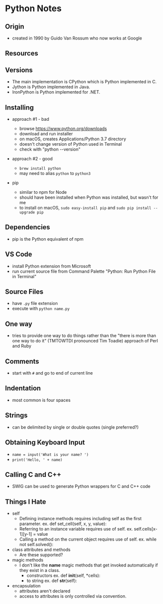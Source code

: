 # Python Notes

## Origin

- created in 1990 by Guido Van Rossum who now works at Google

## Resources

## Versions

- The main implementation is CPython which is Python implemented in C.
- Jython is Python implemented in Java.
- IronPython is Python implemented for .NET.

## Installing

- approach #1 - bad

  - browse <https://www.python.org/downloads>
  - download and run installer
  - on macOS, creates Applications/Python 3.7 directory
  - doesn't change version of Python used in Terminal
  - check with "python --version"

- approach #2 - good

  - `brew install python`
  - may need to alias `python` to `python3`

- pip

  - similar to npm for Node
  - should have been installed when Python was installed,
    but wasn't for me
  - to install on macOS, `sudo easy-install pip`
    and `sudo pip install --upgrade pip`

## Dependencies

- pip is the Python equivalent of npm

## VS Code

- install Python extension from Microsoft
- run current source file from Command Palette
  "Python: Run Python File in Terminal"

## Source Files

- have `.py` file extension
- execute with `python name.py`

## One way

- tries to provide one way to do things rather than the
  "there is more than one way to do it" (TMTOWTDI pronounced Tim Toadie)
  approach of Perl and Ruby

## Comments

- start with `#` and go to end of current line

## Indentation

- most common is four spaces

## Strings

- can be delimited by single or double quotes (single preferred?)

## Obtaining Keyboard Input

- `name = input('What is your name? ')`
- `print('Hello, ' + name)`

## Calling C and C++

- SWIG can be used to generate Python wrappers for C and C++ code

## Things I Hate

- self
  - Defining instance methods requires including self as the first parameter.
    ex. def set_cell(self, x, y, value):
  - Referring to an instance variable requires use of self.
    ex. self.cells[x-1][y-1] = value
  - Calling a method on the current object requires use of self.
    ex. while not self.solved():
- class attributes and methods
  - Are these supported?
- magic methods
  - I don't like the **name** magic methods that get invoked automatically
    if they exist in a class.
    - constructors
      ex. def **init**(self, \*cells):
    - to string
      ex. def **str**(self):
- encapsulation
  - attributes aren't declared
  - access to attributes is only controlled via convention.

